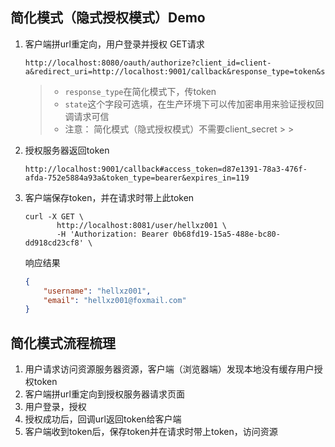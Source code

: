 ## 简化模式（隐式授权模式）Demo
1. 客户端拼url重定向，用户登录并授权
    GET请求
    ```
    http://localhost:8080/oauth/authorize?client_id=client-a&redirect_uri=http://localhost:9001/callback&response_type=token&scope=read_user_info
    ```
    > - `response_type`在简化模式下，传token
    > - `state`这个字段可选填，在生产环境下可以传加密串用来验证授权回调请求可信
    > - 注意： 简化模式（隐式授权模式）不需要client_secret                                                                                                                                                                                          >
                                                                                                                                                                                                     >
    
2. 授权服务器返回token
    ```
    http://localhost:9001/callback#access_token=d87e1391-78a3-476f-afda-752e5884a93a&token_type=bearer&expires_in=119
    ```
3. 客户端保存token，并在请求时带上此token
   ```
   curl -X GET \
          http://localhost:8081/user/hellxz001 \
          -H 'Authorization: Bearer 0b68fd19-15a5-488e-bc80-dd918cd23cf8' \
   ```
   响应结果
   ```json
   {
       "username": "hellxz001",
       "email": "hellxz001@foxmail.com"
   }
   ```
   
## 简化模式流程梳理
1. 用户请求访问资源服务器资源，客户端（浏览器端）发现本地没有缓存用户授权token
2. 客户端拼url重定向到授权服务器请求页面
3. 用户登录，授权
4. 授权成功后，回调url返回token给客户端
5. 客户端收到token后，保存token并在请求时带上token，访问资源

